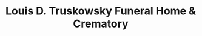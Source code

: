 ---
title: "Louis D. Truskowsky Funeral Home & Crematory"
url: /mahanoy-city/louis-d-truskowsky-funeral-home-and-crematory/
shop: funeral directors
---